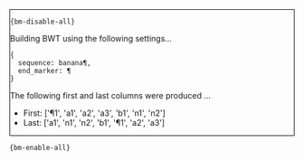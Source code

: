 <div style="border:1px solid black;">

`{bm-disable-all}`

Building BWT using the following settings...

```
{
  sequence: banana¶,
  end_marker: ¶
}

```


The following first and last columns were produced ...

 * First: ['¶1', 'a1', 'a2', 'a3', 'b1', 'n1', 'n2']
 * Last: ['a1', 'n1', 'n2', 'b1', '¶1', 'a2', 'a3']
</div>

`{bm-enable-all}`

